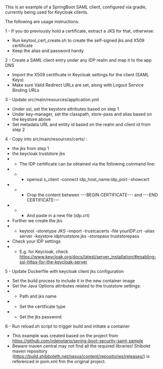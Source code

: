 This is an example of a SpringBoot SAML client, configured via gradle, currently being used for Keycloak clients.

The following are usage instructions:


1 - If you do previously hold a certificate, extract a JKS for that, otherwise:

* Run keytool_cert_create.sh to create the self-signed jks and X509 certificate
* Keep the alias and password handy

2 - Create a SAML client entry under any IDP realm and map it to the app DNS

* Import the X509 certificate in Keycloak settings for the client (SAML Keys)
* Make sure Valid Redirect URLs are set, along with Logout Service Binding URLs

3 - Update src/main/resources/application.yml

* Under ssl, set the keystore attributes based on step 1
* Under key-manager, set the classpath, store-pass and alias based on the keystore above
* Set metadata URL and entity id based on the realm and client id from step 2

4 - Copy into src/main/resources/certs/ :

* the jks from step 1
* the keycloak truststore jks
* * The IDP certificate can be obtained via the following command line:
* * *  openssl s_client -connect idp_host_name:idp_port -showcert
* * *   Crop the content between ---BEGIN CERTIFICATE--- and ---END CERTIFICATE---
* * *  And paste in a new file (idp.crt)
* Further we create the jks
* *    keytool -storetype JKS -import -trustcacerts -file yourIDP.crt -alias server -keystore idptruststore.jks -storepass truststorepass
* Check your IDP settings
* *    E.g. for Keycloak, check https://www.keycloak.org/docs/latest/server_installation/#enabling-ssl-https-for-the-keycloak-server

5 - Update Dockerfile with keycloak client jks configuration

* Set the build process to include it in the new container image
* Set the Java Options attributes related to the truststore settings:
* *  Path and jks name
* *  Set the certificate type
* *  Set the jks password

6 - Run reload.sh script to trigger build and initiate a container

* This example was created based on the project from https://github.com/vdenotaris/spring-boot-security-saml-sample
*  Beware maven central may not find all the required libraries!
 Shibolet maven repository (https://build.shibboleth.net/nexus/content/repositories/releases/) is referenced in pom.xml frm the original project.

